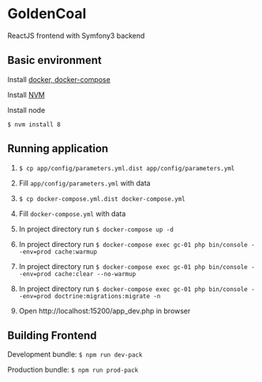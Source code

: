 # GoldenCoal

ReactJS frontend with Symfony3 backend

## Basic environment

Install [docker, docker-compose](https://gist.github.com/gram7gram/7bae478fd98f06192a3f46f1ff45bf89)

Install [NVM](https://github.com/creationix/nvm)

Install node

`$ nvm install 8`

## Running application

1. `$ cp app/config/parameters.yml.dist app/config/parameters.yml`

2. Fill `app/config/parameters.yml` with data

3. `$ cp docker-compose.yml.dist docker-compose.yml`

4. Fill `docker-compose.yml` with data

5. In project directory run `$ docker-compose up -d`

6. In project directory run `$ docker-compose exec gc-01 php bin/console --env=prod cache:warmup`

7. In project directory run `$ docker-compose exec gc-01 php bin/console --env=prod cache:clear --no-warmup`

8. In project directory run `$ docker-compose exec gc-01 php bin/console --env=prod doctrine:migrations:migrate -n`

9. Open http://localhost:15200/app_dev.php in browser

## Building Frontend

Development bundle: `$ npm run dev-pack`

Production bundle: `$ npm run prod-pack`
